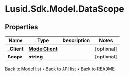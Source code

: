 # Lusid.Sdk.Model.DataScope

## Properties

Name | Type | Description | Notes
------------ | ------------- | ------------- | -------------
**_Client** | [**ModelClient**](ModelClient.md) |  | [optional] 
**Scope** | **string** |  | [optional] 

[Back to Model list](../README.md#documentation-for-models) &#8226; [Back to API list](../README.md#documentation-for-api-endpoints) &#8226; [Back to README](../README.md)

